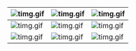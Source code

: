|![timg.gif](https://i.loli.net/2020/07/31/aqspubHkRmwtC4J.gif)|![timg.gif](https://i.loli.net/2020/07/31/aqspubHkRmwtC4J.gif)|![timg.gif](https://i.loli.net/2020/07/31/aqspubHkRmwtC4J.gif)|
|  ----  | ----  |  ----  |
|![timg.gif](https://i.loli.net/2020/07/31/aqspubHkRmwtC4J.gif)|![timg.gif](https://i.loli.net/2020/07/31/aqspubHkRmwtC4J.gif)|![timg.gif](https://i.loli.net/2020/07/31/aqspubHkRmwtC4J.gif)|
|![timg.gif](https://i.loli.net/2020/07/31/aqspubHkRmwtC4J.gif)|![timg.gif](https://i.loli.net/2020/07/31/aqspubHkRmwtC4J.gif)|![timg.gif](https://i.loli.net/2020/07/31/aqspubHkRmwtC4J.gif)|
